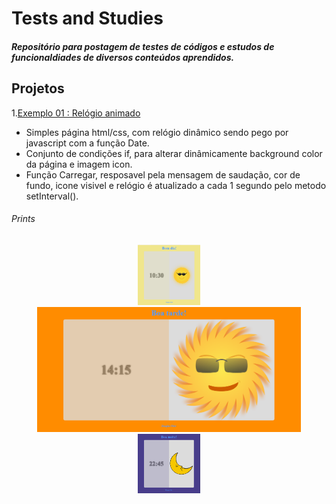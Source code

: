 # Tests and Studies
##### Repositório para postagem de testes de códigos e estudos de funcionaldiades de diversos conteúdos aprendidos.

## **Projetos**

1.[Exemplo 01 : Relógio animado](https://github.com/douglas-vitor/tests_and_studies/tree/master/exemplo01-relogio_animado)
- Simples página html/css, com relógio dinâmico sendo pego por javascript com a função Date.
- Conjunto de condições if, para alterar dinâmicamente background color da página e imagem icon.
- Função Carregar, resposavel pela mensagem de saudação, cor de fundo, icone visivel e relógio é atualizado a cada 1 segundo pelo metodo setInterval().
###### Prints
<div align="center">
<img src="exemplo01-relogio_animado/prints/manha.png" width="100px" height="auto">
<img src="exemplo01-relogio_animado/prints/tarde.png" width="auto" height="200px">
<img src="exemplo01-relogio_animado/prints/noite.png" width="100px" height="auto">
</div>